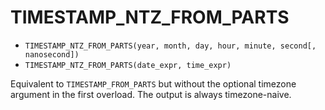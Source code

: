 # TIMESTAMP_NTZ_FROM_PARTS

- `TIMESTAMP_NTZ_FROM_PARTS(year, month, day, hour, minute, second[, nanosecond])`
- `TIMESTAMP_NTZ_FROM_PARTS(date_expr, time_expr)`

Equivalent to `TIMESTAMP_FROM_PARTS` but without the optional timezone
argument in the first overload. The output is always timezone-naive.
